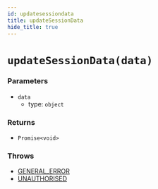 ```yaml
---
id: updatesessiondata
title: updateSessionData
hide_title: true
---
```


# ``updateSessionData(data)``
### Parameters
- ``data``
  - type: ``object``

### Returns
- ``Promise<void>``

### Throws
- [GENERAL_ERROR](./../../errors/general_error)
- [UNAUTHORISED](./../errorhandler/unauthorised)


